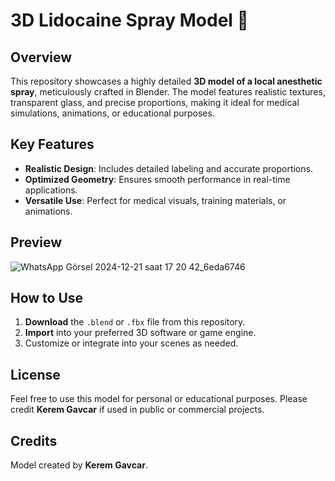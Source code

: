 # 3D Lidocaine Spray Model 💉

## Overview
This repository showcases a highly detailed **3D model of a local anesthetic spray**, meticulously crafted in Blender. The model features realistic textures, transparent glass, and precise proportions, making it ideal for medical simulations, animations, or educational purposes.

## Key Features
- **Realistic Design**: Includes detailed labeling and accurate proportions.
- **Optimized Geometry**: Ensures smooth performance in real-time applications.
- **Versatile Use**: Perfect for medical visuals, training materials, or animations.

## Preview

![WhatsApp Görsel 2024-12-21 saat 17 20 42_6eda6746](https://github.com/user-attachments/assets/25ad38f3-a166-4d8e-8975-08d88fa6b03c)

## How to Use
1. **Download** the `.blend` or `.fbx` file from this repository.
2. **Import** into your preferred 3D software or game engine.
3. Customize or integrate into your scenes as needed.

## License
Feel free to use this model for personal or educational purposes. Please credit **Kerem Gavcar** if used in public or commercial projects.

## Credits
Model created by **Kerem Gavcar**.
